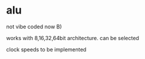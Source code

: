 # alu
not vibe coded now B)

works with 8,16,32,64bit architecture. can be selected

clock speeds to be implemented
